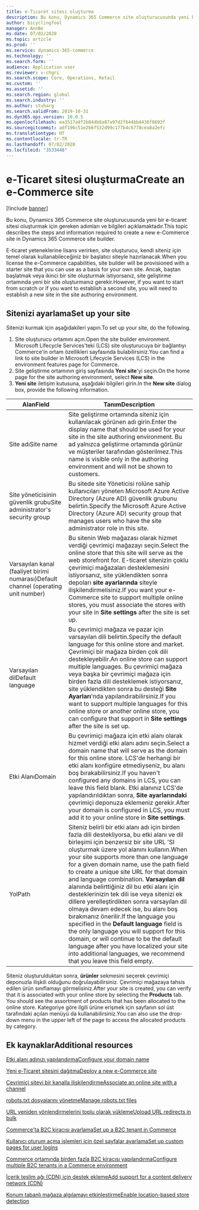 ```yaml
---
title: e-Ticaret sitesi oluşturma
description: Bu konu, Dynamics 365 Commerce site oluşturucusunda yeni bir e-ticaret sitesi oluşturmak için gereken adımları ve bilgileri açıklamaktadır.
author: bicyclingfool
manager: AnnBe
ms.date: 07/02/2020
ms.topic: article
ms.prod: ''
ms.service: dynamics-365-commerce
ms.technology: ''
ms.search.form: ''
audience: Application user
ms.reviewer: v-chgri
ms.search.scope: Core, Operations, Retail
ms.custom: ''
ms.assetid: ''
ms.search.region: global
ms.search.industry: ''
ms.author: stuharg
ms.search.validFrom: 2019-10-31
ms.dyn365.ops.version: 10.0.5
ms.openlocfilehash: ea3517a4f2b84db8a87a97d2f644bb4436f8693f
ms.sourcegitcommit: adf196c51e2b6f532d99c177b4c6778cea8a2efc
ms.translationtype: HT
ms.contentlocale: tr-TR
ms.lasthandoff: 07/02/2020
ms.locfileid: "3533448"
---
```

# <a name="create-an-e-commerce-site"></a><span data-ttu-id="92f63-103">e-Ticaret sitesi oluşturma</span><span class="sxs-lookup"><span data-stu-id="92f63-103">Create an e-Commerce site</span></span>

[!include [banner](includes/banner.md)]

<span data-ttu-id="92f63-104">Bu konu, Dynamics 365 Commerce site oluşturucusunda yeni bir e-ticaret sitesi oluşturmak için gereken adımları ve bilgileri açıklamaktadır.</span><span class="sxs-lookup"><span data-stu-id="92f63-104">This topic describes the steps and information required to create a new e-Commerce site in Dynamics 365 Commerce site builder.</span></span>

<span data-ttu-id="92f63-105">E-ticaret yeteneklerine lisans verirken, site oluşturucu, kendi siteniz için temel olarak kullanabileceğiniz bir başlatıcı siteyle hazırlanacak.</span><span class="sxs-lookup"><span data-stu-id="92f63-105">When you license the e-Commerce capabilities, site builder will be provisioned with a starter site that you can use as a basis for your own site.</span></span> <span data-ttu-id="92f63-106">Ancak, baştan başlatmak veya ikinci bir site oluşturmak istiyorsanız, site geliştirme ortamında yeni bir site oluşturmanız gerekir.</span><span class="sxs-lookup"><span data-stu-id="92f63-106">However, if you want to start from scratch or if you want to establish a second site, you will need to establish a new site in the site authoring environment.</span></span> 

## <a name="set-up-your-site"></a><span data-ttu-id="92f63-107">Sitenizi ayarlama</span><span class="sxs-lookup"><span data-stu-id="92f63-107">Set up your site</span></span>

<span data-ttu-id="92f63-108">Sitenizi kurmak için aşağıdakileri yapın.</span><span class="sxs-lookup"><span data-stu-id="92f63-108">To set up your site, do the following.</span></span>

1. <span data-ttu-id="92f63-109">Site oluşturucu ortamını açın.</span><span class="sxs-lookup"><span data-stu-id="92f63-109">Open the site builder environment.</span></span> <span data-ttu-id="92f63-110">Microsoft Lifecycle Services'teki (LCS) site oluşturucuya bir bağlantıyı Commerce'in ortam özellikleri sayfasında bulabilirsiniz.</span><span class="sxs-lookup"><span data-stu-id="92f63-110">You can find a link to site builder in Microsoft Lifecycle Services (LCS) in the environment features page for Commerce.</span></span>
1. <span data-ttu-id="92f63-111">Site geliştirme ortamının giriş sayfasında **Yeni site**'yi seçin.</span><span class="sxs-lookup"><span data-stu-id="92f63-111">On the home page for the site authoring environment, select **New site**.</span></span>
1. <span data-ttu-id="92f63-112">**Yeni site** iletişim kutusuna, aşağıdaki bilgileri girin.</span><span class="sxs-lookup"><span data-stu-id="92f63-112">In the **New site** dialog box, provide the following information.</span></span>

| <span data-ttu-id="92f63-113">Alan</span><span class="sxs-lookup"><span data-stu-id="92f63-113">Field</span></span>                               | <span data-ttu-id="92f63-114">Tanım</span><span class="sxs-lookup"><span data-stu-id="92f63-114">Description</span></span> |
|-------------------------------------|-------------|
| <span data-ttu-id="92f63-115">Site adı</span><span class="sxs-lookup"><span data-stu-id="92f63-115">Site name</span></span>                           | <span data-ttu-id="92f63-116">Site geliştirme ortamında siteniz için kullanılacak görünen adı girin.</span><span class="sxs-lookup"><span data-stu-id="92f63-116">Enter the display name that should be used for your site in the site authoring environment.</span></span> <span data-ttu-id="92f63-117">Bu ad yalnızca geliştirme ortamında görünür ve müşteriler tarafından gösterilmez.</span><span class="sxs-lookup"><span data-stu-id="92f63-117">This name is visible only in the authoring environment and will not be shown to customers.</span></span> |
| <span data-ttu-id="92f63-118">Site yöneticisinin güvenlik grubu</span><span class="sxs-lookup"><span data-stu-id="92f63-118">Site administrator's security group</span></span> | <span data-ttu-id="92f63-119">Bu sitede site Yöneticisi rolüne sahip kullanıcıları yöneten Microsoft Azure Active Directory (Azure AD) güvenlik grubunu belirtin.</span><span class="sxs-lookup"><span data-stu-id="92f63-119">Specify the Microsoft Azure Active Directory (Azure AD) security group that manages users who have the site administrator role in this site.</span></span> |
| <span data-ttu-id="92f63-120">Varsayılan kanal (faaliyet birimi numarası)</span><span class="sxs-lookup"><span data-stu-id="92f63-120">Default channel (operating unit number)</span></span> | <span data-ttu-id="92f63-121">Bu sitenin Web mağazası olarak hizmet verdiği çevrimiçi mağazayı seçin.</span><span class="sxs-lookup"><span data-stu-id="92f63-121">Select the online store that this site will serve as the web storefront for.</span></span> <span data-ttu-id="92f63-122">E-ticaret sitenizin çoklu çevrimiçi mağazaları desteklemesini istiyorsanız, site yüklendikten sonra depoları **site ayarlarında** siteyle ilişkilendirmelisiniz.</span><span class="sxs-lookup"><span data-stu-id="92f63-122">If you want your e-Commerce site to support multiple online stores, you must associate the stores with your site in **Site settings** after the site is set up.</span></span> |
| <span data-ttu-id="92f63-123">Varsayılan dil</span><span class="sxs-lookup"><span data-stu-id="92f63-123">Default language</span></span>                            | <span data-ttu-id="92f63-124">Bu çevrimiçi mağaza ve pazar için varsayılan dili belirtin.</span><span class="sxs-lookup"><span data-stu-id="92f63-124">Specify the default language for this online store and market.</span></span> <span data-ttu-id="92f63-125">Çevrimiçi bir mağaza birden çok dili destekleyebilir.</span><span class="sxs-lookup"><span data-stu-id="92f63-125">An online store can support multiple languages.</span></span> <span data-ttu-id="92f63-126">Bu çevrimiçi mağaza veya başka bir çevrimiçi mağaza için birden fazla dili desteklemek istiyorsanız, site yüklendikten sonra bu desteği **Site Ayarları**'nda yapılandırabilirsiniz.</span><span class="sxs-lookup"><span data-stu-id="92f63-126">If you want to support multiple languages for this online store or another online store, you can configure that support in **Site settings** after the site is set up.</span></span>  |
| <span data-ttu-id="92f63-127">Etki Alanı</span><span class="sxs-lookup"><span data-stu-id="92f63-127">Domain</span></span>                              | <span data-ttu-id="92f63-128">Bu çevrimiçi mağaza için etki alanı olarak hizmet verdiği etki alanı adını seçin.</span><span class="sxs-lookup"><span data-stu-id="92f63-128">Select a domain name that will serve as the domain for this online store.</span></span> <span data-ttu-id="92f63-129">LCS'de herhangi bir etki alanı konfigüre etmediyseniz, bu alanı boş bırakabilirsiniz.</span><span class="sxs-lookup"><span data-stu-id="92f63-129">If you haven't configured any domains in LCS, you can leave this field blank.</span></span> <span data-ttu-id="92f63-130">Etki alanınız LCS'de yapılandırıldıktan sonra, **Site ayarlarındaki** çevrimiçi deponuza eklemeniz gerekir.</span><span class="sxs-lookup"><span data-stu-id="92f63-130">After your domain is configured in LCS, you must add it to your online store in **Site settings**.</span></span>  |
| <span data-ttu-id="92f63-131">Yol</span><span class="sxs-lookup"><span data-stu-id="92f63-131">Path</span></span>                              | <span data-ttu-id="92f63-132">Siteniz belirli bir etki alanı adı için birden fazla dili destekliyorsa, bu etki alanı ve dil birleşimi için benzersiz bir site URL 'SI oluşturmak üzere yol alanını kullanın.</span><span class="sxs-lookup"><span data-stu-id="92f63-132">When your site supports more than one language for a given domain name, use the path field to create a unique site URL for that domain and language combination.</span></span> <span data-ttu-id="92f63-133">**Varsayılan dil** alanında belirttiğiniz dil bu etki alanı için desteklerinizin tek dili ise veya sitenizi ek dillere yerelleştirdikten sonra varsayılan dil olmaya devam edecek ise, bu alanı boş bırakmanız önerilir.</span><span class="sxs-lookup"><span data-stu-id="92f63-133">If the language you specified in the **Default language** field is the only language you will support for this domain, or will continue to be the default language after you have localized your site into additional languages, we recommend that you leave this field empty.</span></span> |


<span data-ttu-id="92f63-134">Siteniz oluşturulduktan sonra, **ürünler** sekmesini seçerek çevrimiçi deponuzla ilişkili olduğunu doğrulayabilirsiniz. Çevrimiçi mağazaya tahsis edilen ürün sınıflamayı görmelisiniz.</span><span class="sxs-lookup"><span data-stu-id="92f63-134">After your site is created, you can verify that it is associated with your online store by selecting the **Products** tab. You should see the assortment of products that has been allocated to the online store.</span></span> <span data-ttu-id="92f63-135">Kategoriye göre ilgili ürüne erişmek için sayfanın sol üst tarafındaki açılan menüyü da kullanabilirsiniz.</span><span class="sxs-lookup"><span data-stu-id="92f63-135">You can also use the drop-down menu in the upper left of the page to access the allocated products by category.</span></span>

## <a name="additional-resources"></a><span data-ttu-id="92f63-136">Ek kaynaklar</span><span class="sxs-lookup"><span data-stu-id="92f63-136">Additional resources</span></span>

[<span data-ttu-id="92f63-137">Etki alanı adınızı yapılandırma</span><span class="sxs-lookup"><span data-stu-id="92f63-137">Configure your domain name</span></span>](configure-your-domain-name.md)

[<span data-ttu-id="92f63-138">Yeni e-Ticaret sitesini dağıtma</span><span class="sxs-lookup"><span data-stu-id="92f63-138">Deploy a new e-Commerce site</span></span>](deploy-ecommerce-site.md)

[<span data-ttu-id="92f63-139">Çevrimiçi siteyi bir kanalla ilişkilendirme</span><span class="sxs-lookup"><span data-stu-id="92f63-139">Associate an online site with a channel</span></span>](associate-site-online-store.md)

[<span data-ttu-id="92f63-140">robots.txt dosyalarını yönetme</span><span class="sxs-lookup"><span data-stu-id="92f63-140">Manage robots.txt files</span></span>](manage-robots-txt-files.md)

[<span data-ttu-id="92f63-141">URL yeniden yönlendirmelerini toplu olarak yükleme</span><span class="sxs-lookup"><span data-stu-id="92f63-141">Upload URL redirects in bulk</span></span>](upload-bulk-redirects.md)

[<span data-ttu-id="92f63-142">Commerce'ta B2C kiracısı ayarlama</span><span class="sxs-lookup"><span data-stu-id="92f63-142">Set up a B2C tenant in Commerce</span></span>](set-up-B2C-tenant.md)

[<span data-ttu-id="92f63-143">Kullanıcı oturum açma işlemleri için özel sayfalar ayarlama</span><span class="sxs-lookup"><span data-stu-id="92f63-143">Set up custom pages for user logins</span></span>](custom-pages-user-logins.md)

[<span data-ttu-id="92f63-144">Commerce ortamında birden fazla B2C kiracısı yapılandırma</span><span class="sxs-lookup"><span data-stu-id="92f63-144">Configure multiple B2C tenants in a Commerce environment</span></span>](configure-multi-B2C-tenants.md)

[<span data-ttu-id="92f63-145">İçerik teslim ağı (CDN) için destek ekleme</span><span class="sxs-lookup"><span data-stu-id="92f63-145">Add support for a content delivery network (CDN)</span></span>](add-cdn-support.md)

[<span data-ttu-id="92f63-146">Konum tabanlı mağaza algılamayı etkinleştirme</span><span class="sxs-lookup"><span data-stu-id="92f63-146">Enable location-based store detection</span></span>](enable-store-detection.md)
